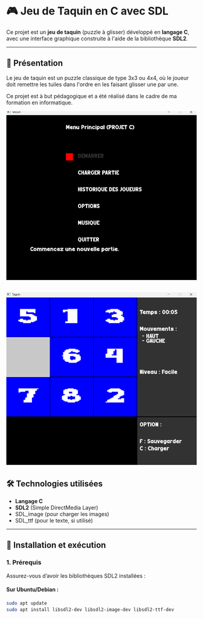 # 🎮 Jeu de Taquin en C avec SDL

Ce projet est un **jeu de taquin** (puzzle à glisser) développé en **langage C**, avec une interface graphique construite à l'aide de la bibliothèque **SDL2**.

---

## 📌 Présentation

Le jeu de taquin est un puzzle classique de type 3x3 ou 4x4, où le joueur doit remettre les tuiles dans l'ordre en les faisant glisser une par une.

Ce projet est à but pédagogique et a été réalisé dans le cadre de ma formation en informatique.


![Aperçu du jeu](image/Game.png)

![Appeçu du jeu](image/Game2.png)
---

## 🛠️ Technologies utilisées

- **Langage C**
- **SDL2** (Simple DirectMedia Layer)
- SDL_image (pour charger les images)
- SDL_ttf (pour le texte, si utilisé)

---

## 🚀 Installation et exécution

### 1. Prérequis

Assurez-vous d’avoir les bibliothèques SDL2 installées :

#### Sur Ubuntu/Debian :
```bash
sudo apt update
sudo apt install libsdl2-dev libsdl2-image-dev libsdl2-ttf-dev
